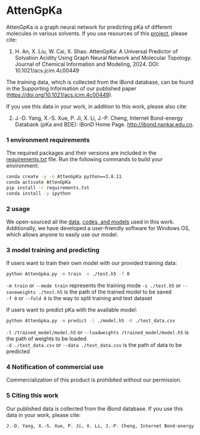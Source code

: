 # AttenGpKa
AttenGpKa is a graph neural network for predicting pKa of different molecules in various solvents. If you use resources of this [project](https://zenodo.org/records/11436576), please cite:                         

1. H. An, X. Liu, W. Cai, X. Shao. AttenGpKa: A Universal Predictor of Solvation Acidity Using Graph Neural Network and Molecular Topology. Journal of Chemical Information and Modeling, 2024. DOI: 10.1021/acs.jcim.4c00449

The training data, which is collected from the iBond database, can be found in the Supporting Information of our published paper (https://doi.org/10.1021/acs.jcim.4c00449).

If you use this data in your work, in addition to this work, please also cite:

2. J.-D. Yang, X.-S. Xue, P. Ji, X. Li, J.-P. Cheng, Internet Bond-energy Databank (pKa and BDE): iBonD Home Page. http://ibond.nankai.edu.cn.

### 1 environment requirements  
The required packages and their versions are included in the [requirements.txt](./requirements.txt) file. Run the following commands to build your environment:   
```bash
conda create -y -n AttenGpKa python==3.8.11
conda activate AttenGpKa
pip install -r requirements.txt
conda install -y ipython
```
     
### 2 usage
We open-sourced all the [data](https://doi.org/10.1021/acs.jcim.4c00449), [codes, and models](https://zenodo.org/records/11436576) used in this work. Additionally, we have developed a user-friendly software for Windows OS, which allows anyone to easily use our model. 

### 3 model training and predicting
If users want to train their own model with our provided training data:  
```bash
python AttenGpka.py -m train -s ./test.h5 -f 0
```
```-m train```  or ```--mode train``` represents the training mode
```-s ./test.h5```  or ```--saveweights ./test.h5``` is the path of the trained model to be saved       
```-f 0```  or ```--fold 0``` is the way to split training and test dataset       
         
If users want to predict pKa with the available model:
```bash
python AttenGpka.py -m predict -l ./model.h5 -d ./test_data.csv
```
```-l /trained_model/model.h5```  or ```--loadweights /trained_model/model.h5``` is the path of weights to be loaded   
```-d ./test_data.csv```  or ```--data ./test_data.csv``` is the path of data to be predicted       
        

### 4 Notification of commercial use
Commercialization of this product is prohibited without our permission.


### 5 Citing this work
Our published data is collected from the iBond database. If you use this data in your work, please cite:    
```bash
J.-D. Yang, X.-S. Xue, P. Ji, X. Li, J.-P. Cheng, Internet Bond-energy Databank (pKa and BDE): iBonD Home Page. http://ibond.nankai.edu.cn or  http://ibond.chem.tsinghua.edu.cn.
```
